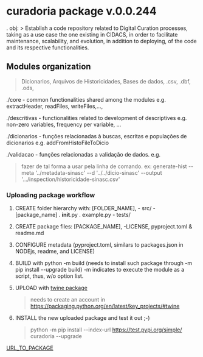 # curadoria package v.0.0.244

. obj: 
	> Establish a code repository related to Digital Curation processes, taking as a use case the one existing in CIDACS, in order to facilitate maintenance, scalability, and evolution, in addition to deploying, of the code and its respective functionalities.

## Modules organization

> Dicionarios, Arquivos de Historicidades, Bases de dados,
	.csv, .dbf, .ods, 


./core 
	- common functionalities shared among the modules 
		e.g. extractHeader, readFiles, writeFiles,...,

./descritivas
	- functionalities related to development of descriptives
		e.g. non-zero variables, frequency per variable, ...

./dicionarios
	- funções relacionadas à buscas, escritas e populações de dicionarios
		e.g. addFromHistoFileToDicio

./validacao
	- funções relacionadas a validação de dados.
		e.g. 


> fazer de tal forma a usar pela linha de comando.
	ex: generate-hist --meta '../metadata-sinasc' --d '../../dicio-sinasc' --output '.../inspection/historicidade-sinasc.csv'

### Uploading package workflow


1. CREATE folder hierarchy with:
	[FOLDER_NAME],
		- src/
			- [package_name]
				. __init__.py
				. example.py
		- tests/

2. CREATE package files:
	[PACKAGE_NAME],
		-LICENSE, pyproject.toml & readme.md

3. CONFIGURE metadata (pyproject.toml, similars to packages.json in NODEjs, readme, and LICENSE)

4. BUILD with python -m build (needs to install such package through -m pip install --upgrade build)
	-m indicates to execute the module as a script, thus, w/o option list.


5. UPLOAD with [twine package](https://packaging.python.org/en/latest/key_projects/#twine)
	> needs to create an account in <https://packaging.python.org/en/latest/key_projects/#twine>

6. INSTALL the new uploaded package and test it out ;-)

	> python -m pip install --index-url https://test.pypi.org/simple/ curadoria --upgrade    

[URL_TO_PACKAGE](https://test.pypi.org/project/cidacs-curadoria-example-package-22-08-2022/0.0.1/)


